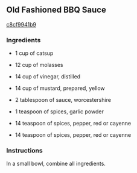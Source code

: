 ## Old Fashioned BBQ Sauce

[c8cf9941b9](http://www.food.com/recipe/old-fashioned-bbq-sauce-428787)

### Ingredients

 - 1 cup of catsup

 - 12 cup of molasses

 - 14 cup of vinegar, distilled

 - 14 cup of mustard, prepared, yellow

 - 2 tablespoon of sauce, worcestershire

 - 1 teaspoon of spices, garlic powder

 - 14 teaspoon of spices, pepper, red or cayenne

 - 14 teaspoon of spices, pepper, red or cayenne

### Instructions

In a small bowl, combine all ingredients.